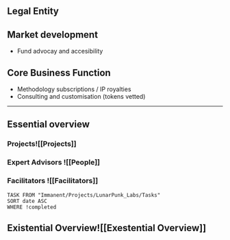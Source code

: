 ## Legal Entity

## Market development
- Fund advocay and accesibility

## Core Business Function
- Methodology subscriptions / IP royalties
- Consulting and customisation (tokens vetted)

---
## Essential overview

### Projects![[Projects]]
### Expert Advisors ![[People]]
### Facilitators ![[Facilitators]]
```dataview
TASK FROM "Immanent/Projects/LunarPunk_Labs/Tasks" 
SORT date ASC
WHERE !completed
```
## Existential Overview![[Exestential Overview]]